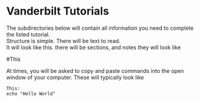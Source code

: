 # Vanderbilt Tutorials

The subdirectories below will contain all information you need to complete the listed tutorial.  
Structure is simple.
There will be text to read.  
It will look like this. 
there will be sections, and notes they will look like

#This


At times, you will be asked to copy and paste commands into the open window of your computer.  These will typically look like

```
This:
echo "Hello World"
```


